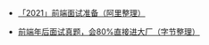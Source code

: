 - [「2021」前端面试准备（阿里整理）](https://www.yuque.com/cuggz/interview/lph6i8)

- [前端年后面试真题，会80%直接进大厂（字节整理）](https://bitable.feishu.cn/app8Ok6k9qafpMkgyRbfgxeEnet)